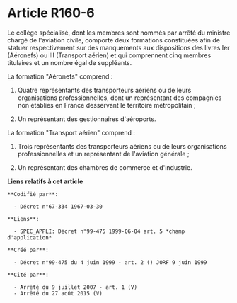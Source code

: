 # Article R160-6

Le collège spécialisé, dont les membres sont nommés par arrêté du ministre chargé de l'aviation civile, comporte deux
formations constituées afin de statuer respectivement sur des manquements aux dispositions des livres Ier (Aéronefs) ou III
(Transport aérien) et qui comprennent cinq membres titulaires et un nombre égal de suppléants.

La formation "Aéronefs" comprend :

1. Quatre représentants des transporteurs aériens ou de leurs organisations professionnelles, dont un représentant des
compagnies non établies en France desservant le territoire métropolitain ;

2. Un représentant des gestionnaires d'aéroports.

La formation "Transport aérien" comprend :

1. Trois représentants des transporteurs aériens ou de leurs organisations professionnelles et un représentant de l'aviation
générale ;

2. Un représentant des chambres de commerce et d'industrie.

**Liens relatifs à cet article**

	**Codifié par**:

	  - Décret n°67-334 1967-03-30

	**Liens**:

	  - SPEC_APPLI: Décret n°99-475 1999-06-04 art. 5 *champ d'application*

	**Créé par**:

	  - Décret n°99-475 du 4 juin 1999 - art. 2 () JORF 9 juin 1999

	**Cité par**:

	  - Arrêté du 9 juillet 2007 - art. 1 (V)
	  - Arrêté du 27 août 2015 (V)
